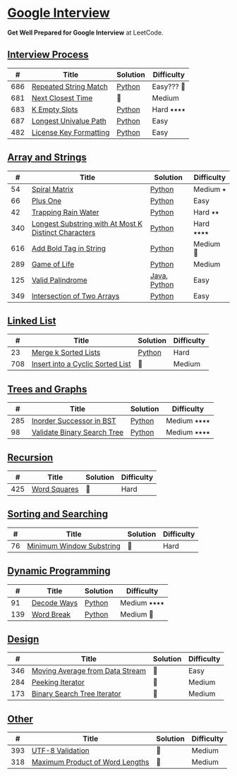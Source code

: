 # [Google Interview](https://leetcode.com/explore/interview/card/google/)
**Get Well Prepared for Google Interview** at LeetCode.

## [Interview Process](https://leetcode.com/explore/interview/card/google/67/sql-2/)

|  #  | Title           |  Solution       | Difficulty    |
|-----|---------------- | --------------- | ------------- |
686 | [Repeated String Match](https://leetcode.com/problems/repeated-string-match/) | [Python](./algorithms/python/RepeatedStringMatch/RepeatedStringMatch.py) | Easy??? 👾 |
681 | [Next Closest Time](https://leetcode.com/problems/next-closest-time/) | 👾 | Medium |
683 | [K Empty Slots](https://leetcode.com/problems/k-empty-slots/) | [Python](./algorithms/python/KEmptySlots/KEmptySlots.py) | Hard ⭑⭑⭑⭑ |
687 | [Longest Univalue Path](https://leetcode.com/problems/longest-univalue-path/) | [Python](./algorithms/python/LongestUnivaluePath/LongestUnivaluePath.py) | Easy |
482 | [License Key Formatting](https://leetcode.com/problems/license-key-formatting/) | [Python](./algorithms/python/LicenseKeyFormatting/LicenseKeyFormatting.py) | Easy |

## [Array and Strings](https://leetcode.com/explore/interview/card/google/59/array-and-strings/)

|  #  | Title           |  Solution       | Difficulty    |
|-----|---------------- | --------------- | ------------- |
54 | [Spiral Matrix](https://leetcode.com/problems/spiral-matrix/) | [Python](./algorithms/python/SpiralMatrix/SpiralMatrix.py) | Medium ⭑ |
66 | [Plus One](https://leetcode.com/problems/plus-one/) | [Python](./algorithms/python/PlusOne/PlusOne.py) | Easy |
42 | [Trapping Rain Water](https://leetcode.com/problems/trapping-rain-water/) | [Python](./algorithms/python/TrappingRainWater/TrappingRainWater.py) | Hard ⭑⭑ |
340 | [Longest Substring with At Most K Distinct Characters](https://leetcode.com/problems/longest-substring-with-at-most-k-distinct-characters/) | [Python](./algorithms/python/LongestSubstringWithAtMostKDistinctCharacters/LongestSubstringWithAtMostKDistinctCharacters.py) | Hard ⭑⭑⭑⭑ |
616 | [Add Bold Tag in String](https://leetcode.com/problems/add-bold-tag-in-string/) | [Python](algorithms/python/AddBoldTagInString/AddBoldTagInString.py) | Medium 👾 |
289 | [Game of Life](https://leetcode.com/problems/game-of-life/) | [Python](./algorithms/python/GameOfLife/GameOfLife.py) | Medium |
125 | [Valid Palindrome](https://leetcode.com/problems/valid-palindrome) | [Java](./algorithms/java/src/String/_125_Valid_Palindrome), [Python](./algorithms/python/ValidPalindrome/ValidPalindrome.py) | Easy |
349 | [Intersection of Two Arrays](https://leetcode.com/problems/intersection-of-two-arrays/) | [Python](./algorithms/python/IntersectionOfTwoArrays/IntersectionOfTwoArrays.py) | Easy |

## [Linked List](https://leetcode.com/explore/interview/card/google/60/linked-list-5/)

|  #  | Title           |  Solution       | Difficulty    |
|-----|---------------- | --------------- | ------------- |
23 | [Merge k Sorted Lists](https://leetcode.com/problems/merge-k-sorted-lists/) | [Python](./algorithms/python/MergeKSortedLists/MergeKSortedLists.py) | Hard |
708 | [Insert into a Cyclic Sorted List](https://leetcode.com/problems/insert-into-a-cyclic-sorted-list/) | 👾 | Medium |

## [Trees and Graphs](https://leetcode.com/explore/interview/card/google/61/trees-and-graphs/)

|  #  | Title           |  Solution       | Difficulty    |
|-----|---------------- | --------------- | ------------- |
285 | [Inorder Successor in BST](https://leetcode.com/problems/inorder-successor-in-bst/) | [Python](./algorithms/python/InorderSuccessorInBST/InorderSuccessorInBST.py) | Medium ⭑⭑⭑⭑ |
98 | [Validate Binary Search Tree](https://leetcode.com/problems/validate-binary-search-tree/) | [Python](./algorithms/python/ValidateBinarySearchTree/ValidateBinarySearchTree.py) | Medium ⭑⭑⭑⭑ |

## [Recursion](https://leetcode.com/explore/interview/card/google/62/recursion-4/)

|  #  | Title           |  Solution       | Difficulty    |
|-----|---------------- | --------------- | ------------- |
425 | [Word Squares](https://leetcode.com/problems/word-squares/) | 👾 | Hard |

## [Sorting and Searching](https://leetcode.com/explore/interview/card/google/63/sorting-and-searching-4/)

|  #  | Title           |  Solution       | Difficulty    |
|-----|---------------- | --------------- | ------------- |
76 | [Minimum Window Substring](https://leetcode.com/problems/minimum-window-substring/) | 👾 | Hard |

## [Dynamic Programming](https://leetcode.com/explore/interview/card/google/64/dynamic-programming-4/)

|  #  | Title           |  Solution       | Difficulty    |
|-----|---------------- | --------------- | ------------- |
91 | [Decode Ways](https://leetcode.com/problems/decode-ways/) | [Python](./algorithms/python/DecodeWays/DecodeWays.py) | Medium ⭑⭑⭑⭑ |
139 | [Word Break](https://leetcode.com/problems/word-break/) | [Python](./algorithms/python/WordBreak/WordBreak.py) | Medium  👾 |

## [Design](https://leetcode.com/explore/interview/card/google/65/design-4/)

|  #  | Title           |  Solution       | Difficulty    |
|-----|---------------- | --------------- | ------------- |
346 | [Moving Average from Data Stream](https://leetcode.com/problems/moving-average-from-data-stream/) | 👾 | Easy |
284 | [Peeking Iterator](https://leetcode.com/problems/peeking-iterator/) | 👾 | Medium |
173 | [Binary Search Tree Iterator](https://leetcode.com/problems/binary-search-tree-iterator/) | 👾 | Medium |

## [Other](https://leetcode.com/explore/interview/card/google/66/others-4/)

|  #  | Title           |  Solution       | Difficulty    |
|-----|---------------- | --------------- | ------------- |
393 | [UTF-8 Validation](https://leetcode.com/problems/utf-8-validation/) | 👾 | Medium |
318 | [Maximum Product of Word Lengths](https://leetcode.com/problems/maximum-product-of-word-lengths/) | 👾 | Medium |